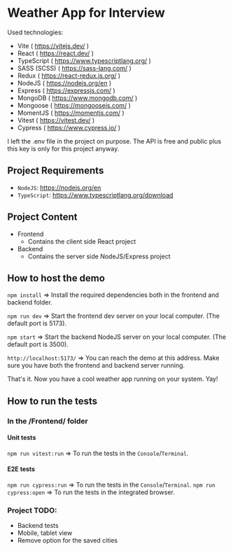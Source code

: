 # Weather App for Interview

Used technologies:
- Vite ( https://vitejs.dev/ )
- React ( https://react.dev/ )
- TypeScript ( https://www.typescriptlang.org/ )
- SASS (SCSS) ( https://sass-lang.com/ )
- Redux ( https://react-redux.js.org/ )
- NodeJS ( https://nodejs.org/en )
- Express ( https://expressjs.com/ )
- MongoDB ( https://www.mongodb.com/ )
- Mongoose ( https://mongoosejs.com/ )
- MomentJS ( https://momentjs.com/ )
- Vitest ( https://vitest.dev/ )
- Cypress ( https://www.cypress.io/ )

I left the .env file in the project on purpose. The API is free and public plus this key is only for this project anyway. 

## Project Requirements
- `NodeJS`: https://nodejs.org/en 
- `TypeScript`: https://www.typescriptlang.org/download

## Project Content
- Frontend
    - Contains the client side React project
- Backend
    - Contains the server side NodeJS/Express project

## How to host the demo
`npm install`
=> Install the required dependencies both in the frontend and backend folder.

`npm run dev`
=> Start the frontend dev server on your local computer. (The default port is 5173).

`npm start`
=> Start the backend NodeJS server on your local computer. (The default port is 3500).

`http://localhost:5173/`
=> You can reach the demo at this address. Make sure you have both the frontend and backend server running.

That's it. Now you have a cool weather app running on your system. Yay!

## How to run the tests

### In the /Frontend/ folder

#### Unit tests
`npm run vitest:run`
=> To run the tests in the `Console`/`Terminal`.

#### E2E tests
`npm run cypress:run`
=> To run the tests in the `Console`/`Terminal`.
`npm run cypress:open`
=> To run the tests in the integrated browser.

### Project TODO:
- Backend tests
- Mobile, tablet view
- Remove option for the saved cities

